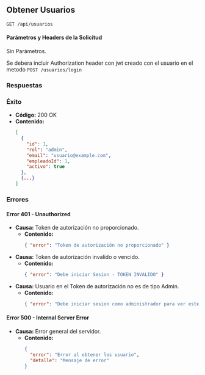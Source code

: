 ## Obtener Usuarios

```http
GET /api/usuarios
```

#### Parámetros y Headers de la Solicitud

Sin Parámetros.

Se debera incluir Authorization header con jwt creado con el usuario en el metodo `POST /usuarios/login`

### Respuestas

### Éxito

- **Código:** 200 OK
- **Contenido:**
  ```json
  [
    {
      "id": 1,
      "rol": "admin",
      "email": "usuario@example.com",
      "empleadoId": 1,
      "activo": true
    },
    {...}
  ]
  ```

### Errores

#### Error 401 - Unauthorized

- **Causa:** Token de autorización no proporcionado.
  - **Contenido:**
    ```json
    { "error": "Token de autorización no proporcionado" }
    ```
- **Causa:** Token de autorización invalido o vencido.
  - **Contenido:**
    ```json
    { "error": "Debe iniciar Sesion - TOKEN INVALIDO" }
    ```
- **Causa:** Usuario en el Token de autorización no es de tipo Admin.
  - **Contenido:**
    ```json
    { "error": "Debe iniciar sesion como administrador para ver este segmento" }
    ```

#### Error 500 - Internal Server Error

- **Causa:** Error general del servidor.
  - **Contenido:**
    ```json
    {
      "error": "Error al obtener los usuario",
      "detalle": "Mensaje de error"
    }
    ```
